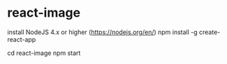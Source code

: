 # react-image

install NodeJS 4.x or higher (https://nodejs.org/en/)
npm install -g create-react-app

cd react-image
npm start
